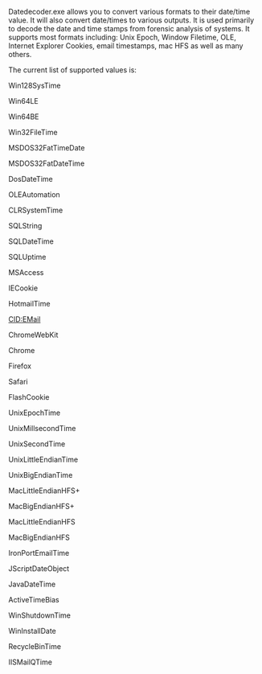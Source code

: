 Datedecoder.exe allows you to convert various formats to their date/time
value. It will also convert date/times to various outputs. It is used
primarily to decode the date and time stamps from forensic analysis of
systems. It supports most formats including: Unix Epoch, Window
Filetime, OLE, Internet Explorer Cookies, email timestamps, mac HFS as
well as many others.

The current list of supported values is:

Win128SysTime

Win64LE

Win64BE

Win32FileTime

MSDOS32FatTimeDate

MSDOS32FatDateTime

DosDateTime

OLEAutomation

CLRSystemTime

SQLString

SQLDateTime

SQLUptime

MSAccess

IECookie

HotmailTime

<CID:EMail>

ChromeWebKit

Chrome

Firefox

Safari

FlashCookie

UnixEpochTime

UnixMillsecondTime

UnixSecondTime

UnixLittleEndianTime

UnixBigEndianTime

MacLittleEndianHFS+

MacBigEndianHFS+

MacLittleEndianHFS

MacBigEndianHFS

IronPortEmailTime

JScriptDateObject

JavaDateTime

ActiveTimeBias

WinShutdownTime

WinInstallDate

RecycleBinTime

IISMailQTime